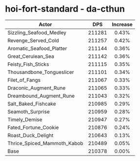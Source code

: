 # hoi-fort-standard - da-cthun
| Actor | DPS | Increase |
|---|:---:|:---:|
|Sizzling_Seafood_Medley|211281|0.43%|
|Revenge_Served_Cold|211257|0.42%|
|Aromatic_Seafood_Platter|211144|0.36%|
|Great_Cerulean_Sea|211142|0.36%|
|Feisty_Fish_Sticks|211115|0.35%|
|Thousandbone_Tongueslicer|211101|0.34%|
|Filet_of_Fangs|211067|0.33%|
|Draconic_Augment_Rune|211065|0.33%|
|Dreambound_Augment_Rune|211043|0.32%|
|Salt_Baked_Fishcake|210985|0.29%|
|Seamoth_Surprise|210959|0.28%|
|Timely_Demise|210947|0.27%|
|Fated_Fortune_Cookie|210876|0.24%|
|Roast_Duck_Delight|210643|0.13%|
|Thrice_Spiced_Mammoth_Kabob|210489|0.05%|
|Base|210378|0.00%|
